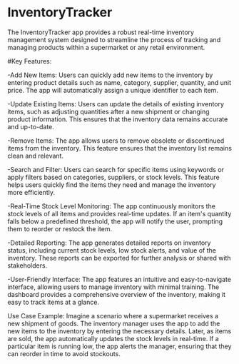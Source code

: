 # InventoryTracker
The InventoryTracker app provides a robust real-time inventory management system designed to streamline the process of tracking and managing products within a supermarket or any retail environment.

#Key Features:

-Add New Items: Users can quickly add new items to the inventory by entering product details such as name, category, supplier, quantity, and unit price. The app will automatically assign a unique identifier to each item.

-Update Existing Items: Users can update the details of existing inventory items, such as adjusting quantities after a new shipment or changing product information. This ensures that the inventory data remains accurate and up-to-date.

-Remove Items: The app allows users to remove obsolete or discontinued items from the inventory. This feature ensures that the inventory list remains clean and relevant.

-Search and Filter: Users can search for specific items using keywords or apply filters based on categories, suppliers, or stock levels. This feature helps users quickly find the items they need and manage the inventory more efficiently.

-Real-Time Stock Level Monitoring: The app continuously monitors the stock levels of all items and provides real-time updates. If an item's quantity falls below a predefined threshold, the app will notify the user, prompting them to reorder or restock the item.

-Detailed Reporting: The app generates detailed reports on inventory status, including current stock levels, low stock alerts, and value of the inventory. These reports can be exported for further analysis or shared with stakeholders.

-User-Friendly Interface: The app features an intuitive and easy-to-navigate interface, allowing users to manage inventory with minimal training. The dashboard provides a comprehensive overview of the inventory, making it easy to track items at a glance.



Use Case Example:
Imagine a scenario where a supermarket receives a new shipment of goods. The inventory manager uses the app to add the new items to the inventory by entering the necessary details. Later, as items are sold, the app automatically updates the stock levels in real-time. If a particular item is running low, the app alerts the manager, ensuring that they can reorder in time to avoid stockouts.
